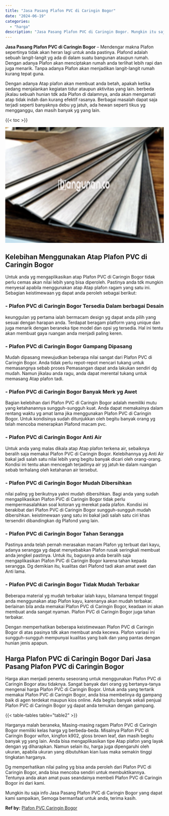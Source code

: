 ```yaml
---
title: "Jasa Pasang Plafon PVC di Caringin Bogor"
date: "2024-06-19"
categories: 
  - "harga"
description: "Jasa Pasang Plafon PVC di Caringin Bogor. Mungkin itu saja info Jasa Pasang Plafon PVC di Caringin Bogor yang dapat kami sampaikan, Semoga bermanfaat untuk a..."
---
```


**Jasa Pasang Plafon PVC di Caringin Bogor** – Mendengar makna Plafon sepertinya tidak akan heran lagi untuk anda pastinya. Plafond adalah sebuah langit-langit yg ada di dalam suatu bangunan ataupun rumah. Dengan adanya Plafon akan menciptakan rumah anda terlihat lebih rapi dan juga menarik. Tanpa adanya Plafon akan menjadikan langit-langit rumah kurang tepat guna.

Dengan adanya Atap plafon akan membuat anda betah, apakah ketika sedang menjalankan kegiatan tidur ataupun aktivitas yang lain. berbeda jikalau sebuah hunian tdk ada Plafon di dalamnya, anda akan mengamati atap tidak indah dan kurang efektif rasanya. Berbagai masalah dapat saja terjadi seperti banyaknya debu yg jatuh, ada hewan seperti tikus yg mengganggu, dan masih banyak yg yang lain.

{{< toc >}}

![Jasa Pasang Plafon PVC di Caringin Bogor](/images/flafond-pvc-murah29.png)

## Kelebihan Menggunakan Atap Plafon PVC di Caringin Bogor

Untuk anda yg mengaplikasikan atap Plafon PVC di Caringin Bogor tidak perlu cemas akan nilai lebih yang bisa diperoleh. Pastinya anda tdk mungkin menyesal apabila menggunakan atap Atap plafon ragam yang satu ini. Sebagian keistimewaan yg dapat anda peroleh sebagai berikut:

### \- Plafon PVC di Caringin Bogor Tersedia Dalam berbagai Desain

keunggulan yg pertama ialah bermacam design yg dapat anda pilih yang sesuai dengan harapan anda. Terdapat beragam platform yang unique dan juga menarik dengan beraneka tipe model dan opsi yg tersedia. Hal ini tentu akan membuat gaya ruangan anda menjadi paling keren.

### \- Plafon PVC di Caringin Bogor Gampang Dipasang

Mudah dipasang mewujudkan beberapa nilai sangat dari Plafon PVC di Caringin Bogor. Anda tidak perlu repot-repot mencari tukang untuk memasangnya sebab proses Pemasangan dapat anda lakukan sendiri dg mudah. Namun jikalau anda ragu, anda dapat merental tukang untuk memasang Atap plafon tadi.

### \- Plafon PVC di Caringin Bogor Banyak Merk yg Awet

Bagian kelebihan dari Plafon PVC di Caringin Bogor adalah memiliki mutu yang ketahanannya sungguh-sungguh kuat. Anda dapat memakainya dalam rentang waktu yg amat lama jika menggunakan Plafon PVC di Caringin Bogor. Untuk kondisinya sudah ditunjukkan oleh begitu banyak orang yg telah mencoba menerapkan Plafond macam pvc.

### \- Plafon PVC di Caringin Bogor Anti Air

Untuk anda yang malas dikala atap Atap plafon terkena air, sebaiknya beralih saja memakai Plafon PVC di Caringin Bogor. Kelebihannya yg Anti Air bakal jadi salah satu nilai lebih yang begitu banyak dicari oleh orang-orang. Kondisi ini tentu akan mencegah terjadinya air yg jatuh ke dalam ruangan sebab terhalang oleh ketahanan air tersebut.

### \- Plafon PVC di Caringin Bogor Mudah Dibersihkan

nilai paling yg berikutnya yakni mudah dibersihkan. Bagi anda yang sudah mengaplikasikan Plafon PVC di Caringin Bogor tidak perlu mempermasalahkan soal kotoran yg merekat pada plafon. Kondisi ini berakibat dari Plafon PVC di Caringin Bogor sungguh-sungguh mudah dibersihkan. keistimewaan yang satu ini bakal jadi salah satu ciri khas tersendiri dibandingkan dg Plafond yang lain.

### \- Plafon PVC di Caringin Bogor Tahan Serangga

Pastinya anda telah pernah merasakan macam Plafon yg terbuat dari kayu, adanya serangga yg dapat menyebabkan Plafon rusak seringkali membuat anda jengkel pastinya. Untuk itu, bagusnya anda beralih saja mengaplikasikan Plafon PVC di Caringin Bogor karena tahan kepada serangga. Dg demikian itu, kualitas dari Plafond tadi akan amat awet dan Anti lama.

### \- Plafon PVC di Caringin Bogor Tidak Mudah Terbakar

Beberapa material yg mudah terbakar ialah kayu, bilamana tempat tinggal anda menggunakan atap Plafon kayu, karenanya akan mudah terbakar. berlainan bila anda memakai Plafon PVC di Caringin Bogor, keadaan ini akan membuat anda sangat nyaman. Plafon PVC di Caringin Bogor juga tahan terbakar.

Dengan memperhatikan beberapa keistimewaan Plafon PVC di Caringin Bogor di atas pasinya tdk akan membuat anda kecewa. Plafon variasi ini sungguh-sungguh mempunyai kualitas yang baik dan yang pantas dengan hunian jenis apapun.

## Harga Plafon PVC di Caringin Bogor Dari Jasa Pasang Plafon PVC di Caringin Bogor

Harga akan menjadi penentu seseorang untuk menggunakan Plafon PVC di Caringin Bogor atau tidaknya. Sangat banyak dari orang yg bertanya-tanya mengenai harga Plafon PVC di Caringin Bogor. Untuk anda yang tertarik memakai Plafon PVC di Caringin Bogor, anda bisa membelinya dg gampang baik di agen terdekat maupun kios online. Ada begitu banyak sekali penjual Plafon PVC di Caringin Bogor yg dapat anda temukan dengan gampang.

{{< table-tables table="table2" >}}

Harganya malah beraneka, Masing-masing ragam Plafon PVC di Caringin Bogor memiliki kelas harga yg berbeda-beda. Misalnya Plafon PVC di Caringin Bogor wifon, kingfon k902, gloss brown leaf, dan masih begitu banyak yg yang lain. Anda bisa mengaplikasikan tipe Atap plafon yang layak dengan yg diharapkan. Namun selain itu, harga juga dipengaruhi oleh ukuran, apabila ukuran yang dibutuhkan kian luas maka semakin tinggi tingkatan harganya.

Dg memperhatikan nilai paling yg bisa anda peroleh dari Plafon PVC di Caringin Bogor, anda bisa mencoba sendiri untuk membuktikannya. Tentunya anda akan amat puas seandainya membeli Plafon PVC di Caringin Bogor ini dari kami.

Mungkin itu saja info Jasa Pasang Plafon PVC di Caringin Bogor yang dapat kami sampaikan, Semoga bermanfaat untuk anda, terima kasih.

**Ref by:** [Plafon PVC Caringin Bogor](https://id.wikipedia.org/wiki/Plafon)
